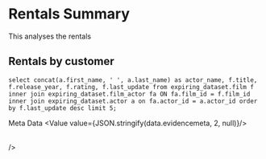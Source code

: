 # Rentals Summary

This analyses the rentals

## Rentals by customer

```rentals_by_customer
select concat(a.first_name, ' ', a.last_name) as actor_name, f.title, f.release_year, f.rating, f.last_update from expiring_dataset.film f inner join expiring_dataset.film_actor fa ON fa.film_id = f.film_id inner join expiring_dataset.actor a on fa.actor_id = a.actor_id order by f.last_update desc limit 5;
```

Meta Data
<Value value={JSON.stringify(data.evidencemeta, 2, null)}/>

<br/>
/>
